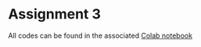 # Assignment 3
All codes can be found in the associated [Colab notebook](https://colab.research.google.com/drive/1CljzWaQQwtQTkzqvkPU3HXDf3X7sSKx4)
